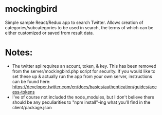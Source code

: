 # mockingbird
Simple sample React/Redux app to search Twitter. Allows creation of categories/subcategories to be used in search, the terms of which can be either customized or saved from result data.

# Notes:
- The twitter api requires an acount, token, & key. This has been removed from the server/mockingbird.php script for security. If you would like to set these up & actually run the app from your own server, instructions can be found here: https://developer.twitter.com/en/docs/basics/authentication/guides/access-tokens
- I've of course not included the node_modules, but I don't believe there should be any peculiarities to "npm install"-ing what you'll find in the client/package.json

